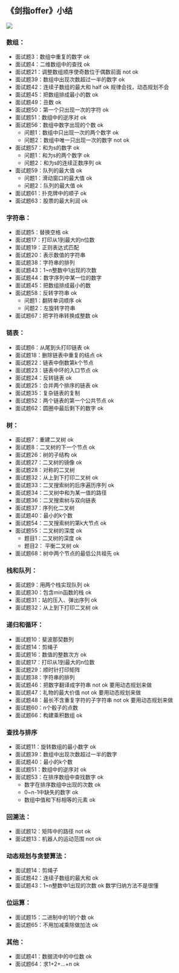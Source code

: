 ## 《剑指offer》小结
![](https://camo.githubusercontent.com/1f038b55904b9a36ae084db09c9e5ce5272c6fb6/68747470733a2f2f616967726f75707a2d313235383238353738372e636f732e61702d7368616e676861692e6d7971636c6f75642e636f6d2f626c6f672f31353439303234353537303635332e6a7067)


### 数组：
- 面试题3：数组中重复的数字 ok
- 面试题4：二维数组中的查找 ok
- 面试题21：调整数组顺序使奇数位于偶数前面 not ok
- 面试题39：数组中出现次数超过一半的数字 ok
- 面试题42：连续子数组的最大和 half ok 规律会找，动态规划不会
- 面试题45：把数组排成最小的数 ok
- 面试题49：丑数 ok
- 面试题50：第一个只出现一次的字符 ok
- 面试题51：数组中的逆序对 ok
- 面试题56：数组中数字出现的个数 ok
    - 问题1：数组中只出现一次的两个数字 ok
    - 问题2：数组中唯一只出现一次的数字 not ok
- 面试题57：和为s的数字 ok
    - 问题1：和为s的两个数字 ok
    - 问题2：和为s的连续正数序列 ok                                                                                                                                                                    
- 面试题59：队列的最大值 ok
    - 问题1：滑动窗口的最大值 ok
    - 问题2：队列的最大值 ok
- 面试题61：扑克牌中的顺子 ok
- 面试题63：股票的最大利润 ok

### 字符串：
- 面试题5：替换空格 ok
- 面试题17：打印从1到最大的n位数
- 面试题19：正则表达式匹配
- 面试题20：表示数值的字符串
- 面试题38：字符串的排列
- 面试题43：1~n整数中1出现的次数
- 面试题44：数字序列中某一位的数字
- 面试题45：把数组排成最小的数
- 面试题58：反转字符串 ok
    - 问题1：翻转单词顺序 ok
    - 问题2：左旋转字符串
- 面试题67：把字符串转换成整数 ok

### 链表：
- 面试题6：从尾到头打印链表 ok
- 面试题18：删除链表中重复的结点 ok
- 面试题22：链表中倒数第k个节点
- 面试题23：链表中环的入口节点 ok
- 面试题24：反转链表 ok
- 面试题25：合并两个排序的链表 ok
- 面试题35：复杂链表的复制
- 面试题52：两个链表的第一个公共节点 ok
- 面试题62：圆圈中最后剩下的数字 ok

### 树：
- 面试题7：重建二叉树 ok
- 面试题8：二叉树的下一个节点 ok
- 面试题26：树的子结构 ok
- 面试题27：二叉树的镜像 ok
- 面试题28：对称的二叉树
- 面试题32：从上到下打印二叉树 ok
- 面试题33：二叉搜索树的后序遍历序列 ok
- 面试题34：二叉树中和为某一值的路径
- 面试题36：二叉搜索树与双向链表
- 面试题37：序列化二叉树
- 面试题40：最小的k个数
- 面试题54：二叉搜索树的第k大节点 ok
- 面试题55：二叉树的深度 ok
    - 题目1：二叉树的深度 ok
    - 题目2： 平衡二叉树 ok
- 面试题68：树中两个节点的最低公共祖先 ok

### 栈和队列：
- 面试题9：用两个栈实现队列 ok
- 面试题30：包含min函数的栈 ok
- 面试题31：站的压入、弹出序列 ok
- 面试题32：从上到下打印二叉树 ok

### 递归和循环：
- 面试题10：斐波那契数列
- 面试题14：剪绳子
- 面试题16：数值的整数次方 ok
- 面试题17：打印从1到最大的n位数
- 面试题29：顺时针打印矩阵
- 面试题38：字符串的排列
- 面试题46：把数字翻译成字符串 not ok 要用动态规划来做
- 面试题47：礼物的最大价值 not ok 要用动态规划来做
- 面试题48：最长不含重复字符的子字符串 not ok 要用动态规划来做
- 面试题60：n个骰子的点数
- 面试题66：构建乘积数组 ok

### 查找与排序
- 面试题11：旋转数组的最小数字 ok
- 面试题39：数组中出现次数超过一半的数字
- 面试题40：最小的k个数
- 面试题51：数组中的逆序对 ok
- 面试题53：在排序数组中查找数字 ok
    - 数字在排序数组中出现的次数 ok
    - 0~n-1中缺失的数字 ok
    - 数组中值和下标相等的元素 ok

### 回溯法：
- 面试题12：矩阵中的路径 not ok
- 面试题13：机器人的运动范围 not ok

### 动态规划与贪婪算法：
- 面试题14：剪绳子
- 面试题42：连续子数组的最大和 ok
- 面试题43：1~n整数中1出现的次数 ok 数学归纳方法不是很懂

### 位运算：
- 面试题15：二进制中的1的个数 ok
- 面试题65：不用加减乘除做加法 ok

### 其他：
- 面试题41：数据流中的中位数 ok
- 面试题64：求1+2+…+n ok

